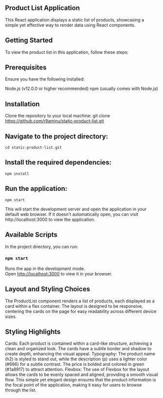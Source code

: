 ## Product List Application

This React application displays a static list of products, showcasing a simple yet effective way to render data using React components.

## Getting Started
To view the product list in this application, follow these steps:

## Prerequisites
Ensure you have the following installed:

Node.js (v12.0.0 or higher recommended)
npm (usually comes with Node.js)

## Installation
Clone the repository to your local machine:
git clone https://github.com/r9aminu/static-product-list.git

## Navigate to the project directory:
```cd static-product-list.git```

## Install the required dependencies:
```npm install```

## Run the application:
```npm start```

This will start the development server and open the application in your default web browser. If it doesn't automatically open, you can visit http://localhost:3000 to view the application.

## Available Scripts

In the project directory, you can run:

### `npm start`

Runs the app in the development mode.\
Open [http://localhost:3000](http://localhost:3000) to view it in your browser.

## Layout and Styling Choices
The ProductList component renders a list of products, each displayed as a card within a flex container. The layout is designed to be responsive, centering the cards on the page for easy readability across different device sizes.

## Styling Highlights
Cards: Each product is contained within a card-like structure, achieving a clean and organized look. The cards have a subtle border and shadow to create depth, enhancing the visual appeal.
Typography: The product name (h2) is styled to stand out, while the description (p) uses a lighter color (#666) for a subtle contrast. The price is bolded and colored in green (#1a8917) to attract attention.
Flexbox: The use of Flexbox for the layout allows the cards to be evenly spaced and aligned, providing a smooth visual flow.
This simple yet elegant design ensures that the product information is the focal point of the application, making it easy for users to browse through the list.



